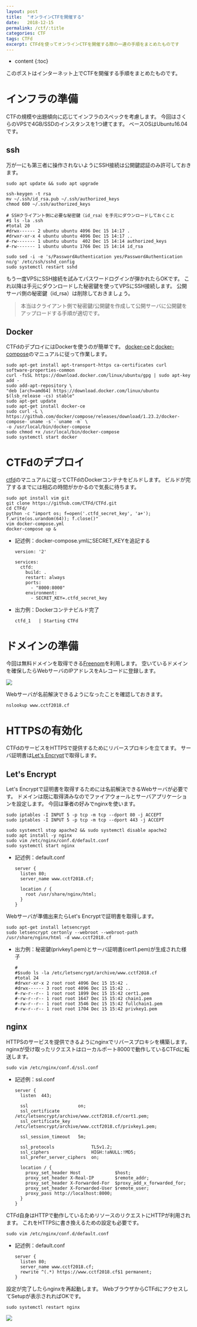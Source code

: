 ```yaml
---
layout: post
title:  "オンラインCTFを開催する"
date:   2018-12-15
permalink: /ctf/:title
categories: CTF
tags: CTFd
excerpt: CTFdを使ってオンラインCTFを開催する際の一連の手順をまとめたものです
---
```


* content
{:toc}

このポストはインターネット上でCTFを開催する手順をまとめたものです。

# インフラの準備

CTFの規模や出題傾向に応じてインフラのスペックを考慮します。
今回はさくらのVPSで4GB/SSDのインスタンスを1つ建てます。
ベースOSはUbuntu16.04です。

## ssh

万が一にも第三者に操作されないようにSSH接続は公開鍵認証のみ許可しておきます。

```
sudo apt update && sudo apt upgrade

ssh-keygen -t rsa
mv ~/.ssh/id_rsa.pub ~/.ssh/authorized_keys
chmod 600 ~/.ssh/authorized_keys

# SSHクライアント側に必要な秘密鍵（id_rsa）を手元にダウンロードしておくこと
#$ ls -la .ssh
#total 20
#drwx------ 2 ubuntu ubuntu 4096 Dec 15 14:17 .
#drwxr-xr-x 4 ubuntu ubuntu 4096 Dec 15 14:17 ..
#-rw------- 1 ubuntu ubuntu  402 Dec 15 14:14 authorized_keys
#-rw------- 1 ubuntu ubuntu 1766 Dec 15 14:14 id_rsa

sudo sed -i -e 's/PasswordAuthentication yes/PasswordAuthentication no/g' /etc/ssh/sshd_config
sudo systemctl restart sshd
```
もう一度VPSにSSH接続を試みてパスワードログインが弾かれたらOKです。
これ以降は手元にダウンロードした秘密鍵を使ってVPSにSSH接続します。
公開サーバ側の秘密鍵（id_rsa）は削除しておきましょう。

> 本当はクライアント側で秘密鍵/公開鍵を作成して公開サーバに公開鍵をアップロードする手順が適切です。

## Docker

CTFdのデプロイにはDockerを使うのが簡単です。
[docker-ce]と[docker-compose]のマニュアルに従って作業します。

```
sudo apt-get install apt-transport-https ca-certificates curl software-properties-common
curl -fsSL https://download.docker.com/linux/ubuntu/gpg | sudo apt-key add -
sudo add-apt-repository \
"deb [arch=amd64] https://download.docker.com/linux/ubuntu $(lsb_release -cs) stable"
sudo apt-get update
sudo apt-get install docker-ce
sudo curl -L \
https://github.com/docker/compose/releases/download/1.23.2/docker-compose-`uname -s`-`uname -m` \
-o /usr/local/bin/docker-compose
sudo chmod +x /usr/local/bin/docker-compose
sudo systemctl start docker
```

# CTFdのデプロイ

[ctfd]のマニュアルに従ってCTFdのDockerコンテナをビルドします。
ビルドが完了するまでには相応の時間がかかるので気長に待ちます。

```
sudo apt install vim git
git clone https://github.com/CTFd/CTFd.git
cd CTFd/
python -c "import os; f=open('.ctfd_secret_key', 'a+'); f.write(os.urandom(64)); f.close()"
vim docker-compose.yml
docker-compose up &
```

- 記述例：docker-compose.ymlにSECRET_KEYを追記する
  ```
  version: '2'

  services:
    ctfd:
      build: .
      restart: always
      ports:
        - "8000:8000"
      environment:
        - SECRET_KEY=.ctfd_secret_key
  ```

- 出力例：Dockerコンテナビルド完了
  ```
  ctfd_1   | Starting CTFd
  ```

# ドメインの準備

今回は無料ドメインを取得できる[Freenom]を利用します。
空いているドメインを確保したらWebサーバのIPアドレスをAレコードに登録します。

![](/images/ctfd/freenom.png)

Webサーバが名前解決できるようになったことを確認しておきます。

```
nslookup www.cctf2018.cf
```

# HTTPSの有効化

CTFdのサービスをHTTPSで提供するためにリバースプロキシを立てます。
サーバ証明書は[Let's Encrypt]で取得します。

## Let's Encrypt

Let's Encryptで証明書を取得するためには名前解決できるWebサーバが必要です。
ドメインは既に取得済みなのでファイアウォールとサーバアプリケーションを設定します。
今回は筆者の好みでnginxを使います。

```
sudo iptables -I INPUT 5 -p tcp -m tcp --dport 80 -j ACCEPT
sudo iptables -I INPUT 5 -p tcp -m tcp --dport 443 -j ACCEPT

sudo systemctl stop apache2 && sudo systemctl disable apache2
sudo apt install -y nginx
sudo vim /etc/nginx/conf.d/default.conf
sudo systemctl start nginx
```

- 記述例：default.conf
  ```
  server {
    listen 80;
    server_name www.cctf2018.cf;

    location / {
      root /usr/share/nginx/html;
    }
  }
  ```

Webサーバが準備出来たらLet's Encryptで証明書を取得します。

```
sudo apt-get install letsencrypt
sudo letsencrypt certonly --webroot --webroot-path /usr/share/nginx/html -d www.cctf2018.cf
```

- 出力例：秘密鍵(privkey1.pem)とサーバ証明書(cert1.pem)が生成された様子
  ```
  #
  #$sudo ls -la /etc/letsencrypt/archive/www.cctf2018.cf
  #total 24
  #drwxr-xr-x 2 root root 4096 Dec 15 15:42 .
  #drwx------ 3 root root 4096 Dec 15 15:42 ..
  #-rw-r--r-- 1 root root 1899 Dec 15 15:42 cert1.pem
  #-rw-r--r-- 1 root root 1647 Dec 15 15:42 chain1.pem
  #-rw-r--r-- 1 root root 3546 Dec 15 15:42 fullchain1.pem
  #-rw-r--r-- 1 root root 1704 Dec 15 15:42 privkey1.pem
  ```

## nginx

HTTPSのサービスを提供できるようにnginxでリバースプロキシを構築します。
nginxが受け取ったリクエストはローカルポート8000で動作しているCTFdに転送します。

```
sudo vim /etc/nginx/conf.d/ssl.conf
```

- 記述例：ssl.conf
  ```
  server {
    listen  443;

    ssl                   on;
    ssl_certificate       /etc/letsencrypt/archive/www.cctf2018.cf/cert1.pem;
    ssl_certificate_key   /etc/letsencrypt/archive/www.cctf2018.cf/privkey1.pem;

    ssl_session_timeout   5m;

    ssl_protocols              TLSv1.2;
    ssl_ciphers                HIGH:!aNULL:!MD5;
    ssl_prefer_server_ciphers  on;

    location / {
      proxy_set_header Host             $host;
      proxy_set_header X-Real-IP        $remote_addr;
      proxy_set_header X-Forwarded-For  $proxy_add_x_forwarded_for;
      proxy_set_header X-Forwarded-User $remote_user;
      proxy_pass http://localhost:8000;
    }
  }
  ```

CTFd自身はHTTPで動作しているためリソースのリクエストにHTTPが利用されます。
これをHTTPSに書き換えるための設定も必要です。

```
sudo vim /etc/nginx/conf.d/default.conf
```

- 記述例：default.conf

  ```
  server {
    listen 80;
    server_name www.cctf2018.cf;
    rewrite ^(.*) https://www.cctf2018.cf$1 permanent;
  }
  ```

設定が完了したらnginxを再起動します。
WebブラウザからCTFdにアクセスしてSetupが表示されればOKです。
```
sudo systemctl restart nginx
```
![](/images/ctfd/ctfd.png)

[docker-compose]:https://github.com/docker/compose/releases
[docker-ce]:https://docs.docker.com/install/linux/docker-ce/ubuntu/
[ctfd]:https://github.com/CTFd/CTFd
[Freenom]:https://my.freenom.com
[Let's Encrypt]:https://letsencrypt.jp/usage/
